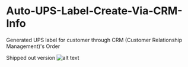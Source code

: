 # Auto-UPS-Label-Create-Via-CRM-Info
Generated UPS label for customer through CRM (Customer Relationship Management)'s Order

Shipped out version
![alt text]([http://url/to/img.png](https://github.com/Chenyc666/Auto-UPS-Label-Create-Via-CRM-Info/blob/main/img%20return.png))
